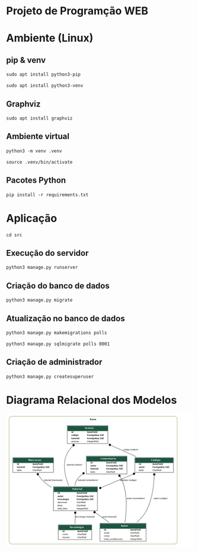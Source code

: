 # Projeto de Programção WEB

# Ambiente (Linux)

## pip & venv

    sudo apt install python3-pip

<p></p>

    sudo apt install python3-venv

## Graphviz

    sudo apt install graphviz

## Ambiente virtual

    python3 -m venv .venv

<p></p>

    source .venv/bin/activate

## Pacotes Python

    pip install -r requirements.txt

# Aplicação

    cd src

## Execução do servidor

    python3 manage.py runserver

## Criação do banco de dados

    python3 manage.py migrate

## Atualização no banco de dados

    python3 manage.py makemigrations polls

<p></p>

    python3 manage.py sqlmigrate polls 0001

## Criação de administrador

    python3 manage.py createsuperuser

# Diagrama Relacional dos Modelos

<img src="./src/relational_model.png">